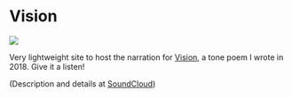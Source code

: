 # Vision

![](https://img.shields.io/github/v/release/cadnza/vision)

Very lightweight site to host the narration for [Vision](https://cadnza.github.io/vision/index.html), a tone poem I wrote in 2018. Give it a listen!

(Description and details at [SoundCloud](https://soundcloud.com/jonathandayley/vision))
